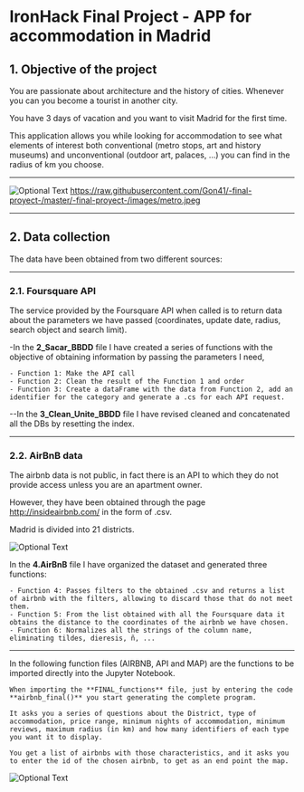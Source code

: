 # IronHack Final Project - APP for accommodation in Madrid

## 1. Objective of the project

You are passionate about architecture and the history of cities. Whenever you can you become a tourist in another city. 

You have 3 days of vacation and you want to visit Madrid for the first time.

This application allows you while looking for accommodation to see what elements of interest both conventional (metro stops, art and history museums) and unconventional (outdoor art, palaces, ...) you can find in the radius of km you choose.

---------------------------------

![Optional Text](../-final-proyect-/images/metro.jpeg)
https://raw.githubusercontent.com/Gon41/-final-proyect-/master/-final-proyect-/images/metro.jpeg

---------------------------------

## 2. Data collection

The data have been obtained from two different sources:

------



### 2.1. Foursquare API

The service provided by the Foursquare API when called is to return data about the parameters we have passed (coordinates, update date, radius, search object and search limit).

-In the **2_Sacar_BBDD** file I have created a series of functions with the objective of obtaining information by passing the parameters I need,

    - Function 1: Make the API call
    - Function 2: Clean the result of the Function 1 and order
    - Function 3: Create a dataFrame with the data from Function 2, add an identifier for the category and generate a .cs for each API request.

--In the **3_Clean_Unite_BBDD** file I have revised cleaned and concatenated all the DBs by resetting the index.





----

### 2.2. AirBnB data

The airbnb data is not public, in fact there is an API to which they do not provide access unless you are an apartment owner.

However, they have been obtained through the page http://insideairbnb.com/ in the form of .csv.

Madrid is divided into 21 districts.

![Optional Text](../-final-proyect-/images/portada.jpg)


In the **4.AirBnB** file I have organized the dataset and generated three functions:

    - Function 4: Passes filters to the obtained .csv and returns a list of airbnb with the filters, allowing to discard those that do not meet them.
    - Function 5: From the list obtained with all the Foursquare data it obtains the distance to the coordinates of the airbnb we have chosen.
    - Function 6: Normalizes all the strings of the column name, eliminating tildes, dieresis, ñ, ...

----

In the following function files (AIRBNB, API and MAP) are the functions to be imported directly into the Jupyter Notebook.

    When importing the **FINAL_functions** file, just by entering the code **airbnb_final()** you start generating the complete program.

    It asks you a series of questions about the District, type of accommodation, price range, minimum nights of accommodation, minimum reviews, maximum radius (in km) and how many identifiers of each type you want it to display.

    You get a list of airbnbs with those characteristics, and it asks you to enter the id of the chosen airbnb, to get as an end point the map.

![Optional Text](../-final-proyect-/images/foto_fin.png)
 

